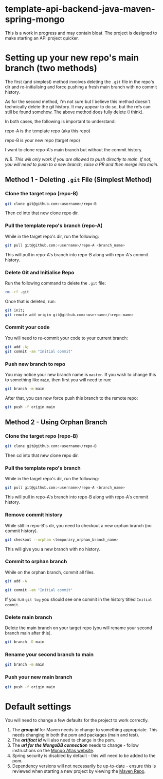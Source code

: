 # template-api-backend-java-maven-spring-mongo
This is a work in progress and may contain bloat. The project is designed to make starting an API project quicker.

# Setting up your new repo's main branch (two methods)
The first (and simplest) method involves deleting the `.git` file in the repo's dir and re-initialising and force pushing a fresh main branch with no commit history.

As for the second method, I'm not sure but I believe this method doesn't technically delete the git history. It may appear to do so, but the refs can still be found somehow. The above method does fully delete (I think).

In both cases, the following is important to understand:

repo-A is the template repo (aka this repo)

repo-B is your new repo (target repo)

I want to clone repo-A's main branch but without the commit history.

_N.B. This will only work if you are allowed to push directly to main. If not, you will need to push to a new branch, raise a PR and then merge into main._

## Method 1 - Deleting `.git` File (Simplest Method)

### Clone the target repo (repo-B)
```bash
git clone git@github.com:<username>/repo-B
```

Then cd into that new clone repo dir.

### Pull the template repo's branch (repo-A)
While in the target repo's dir, run the following:
```bash
git pull git@github.com:<username>/repo-A <branch_name>
```

This will pull in repo-A's branch into repo-B along with repo-A's commit history.

### Delete Git and Initialise Repo
Run the following command to delete the `.git` file:
```bash
rm -rf .git
```
Once that is deleted, run:
```bash
git init;
git remote add origin git@github.com:<username>/<repo-name>
```

### Commit your code
You will need to re-commit your code to your current branch:
```bash
git add -A;
git commit -am "Initial commit"
```

### Push new branch to repo
You may notice your new branch name is `master`. If you wish to change this to something like `main`, then first you will need to run: 
```bash
git branch -m main
```
After that, you can now force push this branch to the remote repo:
```bash
git push -f origin main
```

## Method 2 - Using Orphan Branch

### Clone the target repo (repo-B)
```bash
git clone git@github.com:<username>/repo-B
```

Then cd into that new clone repo dir.

### Pull the template repo's branch
While in the target repo's dir, run the following:
```bash
git pull git@github.com:<username>/repo-A <branch_name>
```

This will pull in repo-A's branch into repo-B along with repo-A's commit history.

### Remove commit history
While still in repo-B's dir, you need to checkout a new orphan branch (no commit history).
```bash
git checkout --orphan <temporary_orphan_branch_name>
```
This will give you a new branch with no history.

### Commit to orphan branch
While on the orphan branch, commit all files.
```bash
git add -A
```
```bash
git commit -am "Initial commit"
```
If you run ```git log``` you should see one commit in the history titled `Initial commit`.

### Delete main branch
Delete the main branch on your target repo (you will rename your second branch main after this).
```bash
git branch -D main
```

### Rename your second branch to main
```bash
git branch -m main
```

### Push your new main branch
```bash
git push -f origin main
```

# Default settings
You will need to change a few defaults for the project to work correctly.
1. The _**group id**_ for Maven needs to change to something appropriate. This needs changing in both the pom and packages (main and test).
2. The _**artifact id**_ will also need to change in the pom.
3. The _**url for the MongoDB connection**_ needs to change - follow instructions on the [Mongo Atlas website](https://account.mongodb.com/account/login).
4. Spring security is disabled by default - this will need to be added to the pom.
5. Dependency versions will not necessarily be up-to-date - ensure this is reviewed when starting a new project by viewing the [Maven Repo](https://mvnrepository.com/).
